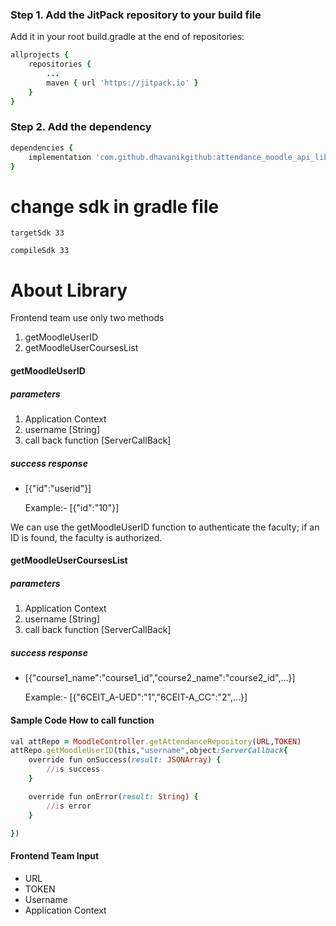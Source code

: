 ### Step 1. Add the JitPack repository to your build file

Add it in your root build.gradle at the end of repositories:

```ruby
allprojects {
    repositories {
        ...
        maven { url 'https://jitpack.io' }
    }
}
```

### Step 2. Add the dependency

```ruby
dependencies {
    implementation 'com.github.dhavanikgithub:attendance_moodle_api_lib:1.0.2'
}
```

# change sdk in gradle file

`targetSdk 33`

`compileSdk 33`

# About Library
Frontend team use only two methods
<ol>
  <li>getMoodleUserID</li>
  <li>getMoodleUserCoursesList</li>
</ol>

#### getMoodleUserID
##### parameters
1. Application Context
2. username [String]
3. call back function [ServerCallBack]

##### success response
- [{"id":"userid"}] 

    Example:- [{"id":"10"}]

We can use the getMoodleUserID function to authenticate the faculty; if an ID is found, the faculty is authorized.

#### getMoodleUserCoursesList
##### parameters
1. Application Context
2. username [String]
3. call back function [ServerCallBack]

##### success response
- [{"course1_name":"course1_id","course2_name":"course2_id",...}] 

    Example:- [{"6CEIT_A-UED":"1","6CEIT-A_CC":"2",...}]

#### Sample Code How to call function
```ruby
val attRepo = MoodleController.getAttendanceRepository(URL,TOKEN)
attRepo.getMoodleUserID(this,"username",object:ServerCallback{
    override fun onSuccess(result: JSONArray) {
        //is success
    }

    override fun onError(result: String) {
        //is error
    }

})
```

#### Frontend Team Input

- URL
- TOKEN
- Username
- Application Context
